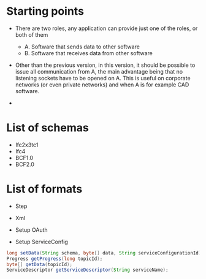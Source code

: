 # Starting points
- There are two roles, any application can provide just one of the roles, or both of them
  - A. Software that sends data to other software
  - B. Software that receives data from other software

- Other than the previous version, in this version, it should be possible to issue all communication from A, the main advantage being that no listening sockets have to be opened on A. This is useful on corporate networks (or even private networks) and when A is for example CAD software.
- 

# List of schemas
- Ifc2x3tc1
- Ifc4
- BCF1.0
- BCF2.0

# List of formats
- Step
- Xml

- Setup OAuth
- Setup ServiceConfig
```java
long setData(String schema, byte[] data, String serviceConfigurationId);
Progress getProgress(long topicId);
byte[] getData(topicId);
ServiceDescriptor getServiceDescriptor(String serviceName);
```